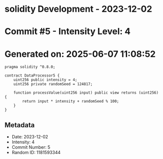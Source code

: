 ﻿# solidity Development - 2023-12-02
# Commit #5 - Intensity Level: 4
# Generated on: 2025-06-07 11:08:52
```solidity
pragma solidity ^0.8.0;

contract DataProcessor5 {
    uint256 public intensity = 4;
    uint256 private randomSeed = 124817;

    function processValue(uint256 input) public view returns (uint256) {
        return input * intensity + randomSeed % 100;
    }
}
```
## Metadata
- Date: 2023-12-02
- Intensity: 4
- Commit Number: 5
- Random ID: 1181593344

